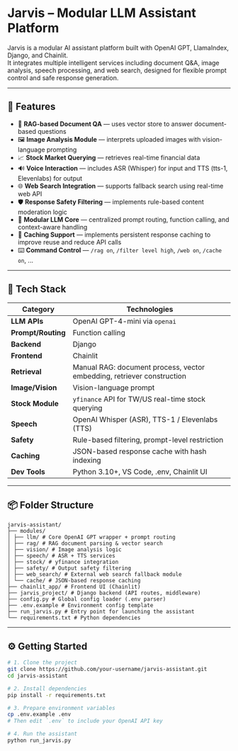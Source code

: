 # Jarvis – Modular LLM Assistant Platform

Jarvis is a modular AI assistant platform built with OpenAI GPT, LlamaIndex, Django, and Chainlit.  
It integrates multiple intelligent services including document Q&A, image analysis, speech processing, and web search, designed for flexible prompt control and safe response generation.

---

## 🚀 Features

- 🔎 **RAG-based Document QA** — uses vector store to answer document-based questions  
- 🖼️ **Image Analysis Module** — interprets uploaded images with vision-language prompting  
- 📈 **Stock Market Querying** — retrieves real-time financial data  
- 🔊 **Voice Interaction** — includes ASR (Whisper) for input and TTS (tts-1, Elevenlabs) for output  
- 🌐 **Web Search Integration** — supports fallback search using real-time web API  
- 🛡️ **Response Safety Filtering** — implements rule-based content moderation logic  
- 🧠 **Modular LLM Core** — centralized prompt routing, function calling, and context-aware handling  
- 💾 **Caching Support** — implements persistent response caching to improve reuse and reduce API calls
- ⌨️ **Command Control** — `/rag on`, `/filter level high`, `/web on`, `/cache on`, ...

---

## 🧰 Tech Stack

| Category     | Technologies |
|--------------|--------------|
| **LLM APIs** | OpenAI GPT-4-mini via `openai` |
| **Prompt/Routing** | Function calling |
| **Backend**  | Django |
| **Frontend** | Chainlit |
| **Retrieval** | Manual RAG: document process, vector embedding, retriever construction |
| **Image/Vision** | Vision-language prompt |
| **Stock Module** | `yfinance` API for TW/US real-time stock querying |
| **Speech**   | OpenAI Whisper (ASR), TTS-1 / Elevenlabs (TTS) |
| **Safety**   | Rule-based filtering, prompt-level restriction |
| **Caching**    | JSON-based response cache with hash indexing |
| **Dev Tools**| Python 3.10+, VS Code, .env, Chainlit UI |

---

##  📦 Folder Structure


```
jarvis-assistant/
├── modules/
│ ├── llm/ # Core OpenAI GPT wrapper + prompt routing
│ ├── rag/ # RAG document parsing & vector search
│ ├── vision/ # Image analysis logic
│ ├── speech/ # ASR + TTS services
│ ├── stock/ # yfinance integration
│ ├── safety/ # Output safety filtering
│ ├── web_search/ # External web search fallback module
│ └── cache/ # JSON-based response caching
├── chainlit_app/ # Frontend UI (Chainlit)
├── jarvis_project/ # Django backend (API routes, middleware)
├── config.py # Global config loader (.env parser)
├── .env.example # Environment config template
├── run_jarvis.py # Entry point for launching the assistant
└── requirements.txt # Python dependencies
```

---

## ⚙️ Getting Started

```bash
# 1. Clone the project
git clone https://github.com/your-username/jarvis-assistant.git
cd jarvis-assistant

# 2. Install dependencies
pip install -r requirements.txt

# 3. Prepare environment variables
cp .env.example .env
# Then edit `.env` to include your OpenAI API key

# 4. Run the assistant
python run_jarvis.py
```

